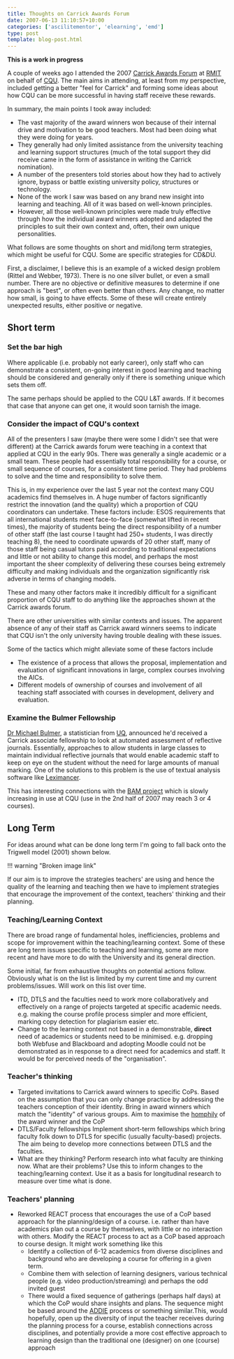 ```yaml
---
title: Thoughts on Carrick Awards Forum
date: 2007-06-13 11:10:57+10:00
categories: ['ascilitementor', 'elearning', 'emd']
type: post
template: blog-post.html
---
```

**This is a work in progress**

A couple of weeks ago I attended the 2007 [Carrick Awards Forum](http://emedia.rmit.edu.au/carrickawards/index.htm) at [RMIT](http://www.rmit.edu.au/) on behalf of [CQU](http://www.cqu.edu.au/). The main aims in attending, at least from my perspective, included getting a better "feel for Carrick" and forming some ideas about how CQU can be more successful in having staff receive these rewards.

In summary, the main points I took away included:

- The vast majority of the award winners won because of their internal drive and motivation to be good teachers. Most had been doing what they were doing for years.
- They generally had only limited assistance from the university teaching and learning support structures (much of the total support they did receive came in the form of assistance in writing the Carrick nomination).
- A number of the presenters told stories about how they had to actively ignore, bypass or battle existing university policy, structures or technology.
- None of the work I saw was based on any brand new insight into learning and teaching. All of it was based on well-known principles.
- However, all those well-known principles were made truly effective through how the individual award winners adopted and adapted the principles to suit their own context and, often, their own unique personalities.

What follows are some thoughts on short and mid/long term strategies, which might be useful for CQU. Some are specific strategies for CD&DU.

First, a disclaimer, I believe this is an example of a wicked design problem (Rittel and Webber, 1973). There is no one silver bullet, or even a small number. There are no objective or definitive measures to determine if one approach is "best", or often even better than others. Any change, no matter how small, is going to have effects. Some of these will create entirely unexpected results, either positive or negative.

## Short term

### Set the bar high

Where applicable (i.e. probably not early career), only staff who can demonstrate a consistent, on-going interest in good learning and teaching should be considered and generally only if there is something unique which sets them off.

The same perhaps should be applied to the CQU L&T awards. If it becomes that case that anyone can get one, it would soon tarnish the image.

### Consider the impact of CQU's context

All of the presenters I saw (maybe there were some I didn't see that were different) at the Carrick awards forum were teaching in a context that applied at CQU in the early 90s. There was generally a single academic or a small team. These people had essentially total responsibility for a course, or small sequence of courses, for a consistent time period. They had problems to solve and the time and responsibility to solve them.

This is, in my experience over the last 5 year not the context many CQU academics find themselves in. A huge number of factors significantly restrict the innovation (and the quality) which a proportion of CQU coordinators can undertake. These factors include: ESOS requirements that all international students meet face-to-face (somewhat lifted in recent times), the majority of students being the direct responsibility of a number of other staff (the last course I taught had 250+ students, I was directly teaching 8), the need to coordinate upwards of 20 other staff, many of those staff being casual tutors paid according to traditional expectations and little or not ability to change this model, and perhaps the most important the sheer complexity of delivering these courses being extremely difficulty and making individuals and the organization significantly risk adverse in terms of changing models.

These and many other factors make it incredibly difficult for a significant proportion of CQU staff to do anything like the approaches shown at the Carrick awards forum.

There are other universities with similar contexts and issues. The apparent absence of any of their staff as Carrick award winners seems to indicate that CQU isn't the only university having trouble dealing with these issues.

Some of the tactics which might alleviate some of these factors include

- The existence of a process that allows the proposal, implementation and evaluation of significant innovations in large, complex courses involving the AICs.
- Different models of ownership of courses and involvement of all teaching staff associated with courses in development, delivery and evaluation.

### Examine the Bulmer Fellowship

[Dr Michael Bulmer](http://www.maths.uq.edu.au/~mrb/), a statistician from [UQ](http://www.uq.edu.au), announced he'd received a Carrick associate fellowship to look at automated assessment of reflective journals. Essentially, approaches to allow students in large classes to maintain individual reflective journals that would enable academic staff to keep on eye on the student without the need for large amounts of manual marking. One of the solutions to this problem is the use of textual analysis software like [Leximancer](http://www.leximancer.com/).

This has interesting connections with the [BAM project](http://cq-pan.cqu.edu.au/david-jones/Projects/BAM/) which is slowly increasing in use at CQU (use in the 2nd half of 2007 may reach 3 or 4 courses).

## Long Term

For ideas around what can be done long term I'm going to fall back onto the Trigwell model (2001) shown below.

!!! warning "Broken image link"

If our aim is to improve the strategies teachers' are using and hence the quality of the learning and teaching then we have to implement strategies that encourage the improvement of the context, teachers' thinking and their planning.

### Teaching/Learning Context

There are broad range of fundamental holes, inefficiencies, problems and scope for improvement within the teaching/learning context. Some of these are long term issues specific to teaching and learning, some are more recent and have more to do with the University and its general direction.

Some initial, far from exhaustive thoughts on potential actions follow. Obviously what is on the list is limited by my current time and my current problems/issues. Will work on this list over time.

- ITD, DTLS and the faculties need to work more collaboratively and effectively on a range of projects targeted at specific academic needs. e.g. making the course profile process simpler and more efficient, marking copy detection for plagiarism easier etc.
- Change to the learning context not based in a demonstrable, **direct** need of academics or students need to be minimised. e.g. dropping both Webfuse and Blackboard and adopting Moodle could not be demonstrated as in response to a direct need for academics and staff. It would be for perceived needs of the "organisation".

### Teacher's thinking

- Targeted invitations to Carrick award winners to specific CoPs. Based on the assumption that you can only change practice by addressing the teachers conception of their identity. Bring in award winners which match the "identity" of various groups. Aim to maximise the [homphily](http://en.wikipedia.org/wiki/Homophily) of the award winner and the CoP
- DTLS/Faculty fellowships Implement short-term fellowships which bring faculty folk down to DTLS for specific (usually faculty-based) projects. The aim being to develop more connections between DTLS and the faculties.
- What are they thinking? Perform research into what faculty are thinking now. What are their problems? Use this to inform changes to the teaching/learning context. Use it as a basis for longitudinal research to measure over time what is done.

### Teachers' planning

- Reworked REACT process that encourages the use of a CoP based approach for the planning/design of a course. i.e. rather than have academics plan out a course by themselves, with little or no interaction with others. Modify the REACT process to act as a CoP based approach to course design. It might work something like this
    - Identify a collection of 6-12 academics from diverse disciplines and background who are developing a course for offering in a given term.
    - Combine them with selection of learning designers, various technical people (e.g. video production/streaming) and perhaps the odd invited guest
    - There would a fixed sequence of gatherings (perhaps half days) at which the CoP would share insights and plans. The sequence might be based around the [ADDIE](http://en.wikipedia.org/wiki/ADDIE) process or something similar.This, would hopefully, open up the diversity of input the teacher receives during the planning process for a course, establish connections across disciplines, and potentially provide a more cost effective approach to learning design than the traditional one (designer) on one (course) approach